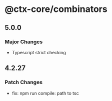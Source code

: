 # @ctx-core/combinators

## 5.0.0

### Major Changes

- Typescript strict checking

## 4.2.27

### Patch Changes

- fix: npm run compile: path to tsc
